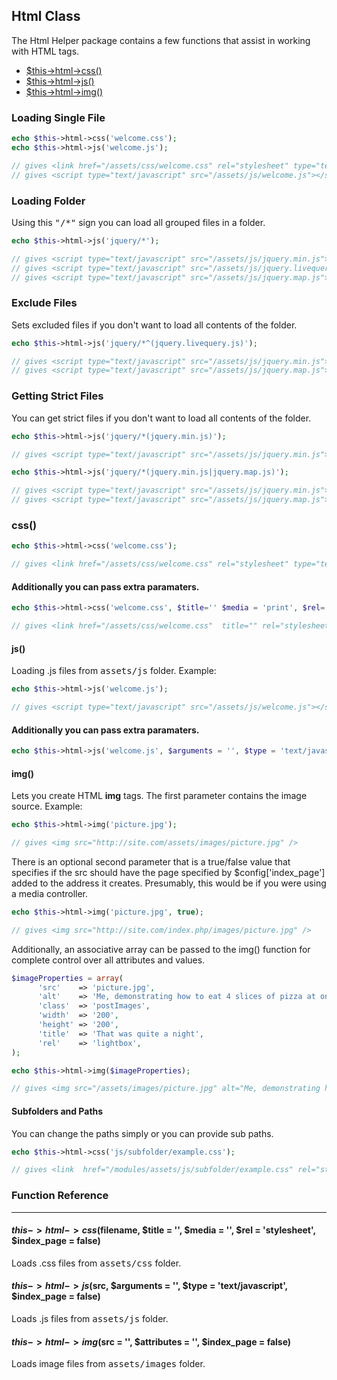 ## Html Class

The Html Helper package contains a few functions that assist in working with HTML tags.

<ul>
    <li><a href="#css">$this->html->css()</a></li>
    <li><a href="#js">$this->html->js()</a></li>
    <li><a href="#img">$this->html->img()</a></li>
</ul>

### Loading Single File

```php
echo $this->html->css('welcome.css');
echo $this->html->js('welcome.js');

// gives <link href="/assets/css/welcome.css" rel="stylesheet" type="text/css" />
// gives <script type="text/javascript" src="/assets/js/welcome.js"></script>
```

### Loading Folder

Using this <kbd>"/*"</kbd> sign you can load all grouped files in a folder.

```php
echo $this->html->js('jquery/*');

// gives <script type="text/javascript" src="/assets/js/jquery.min.js"></script>
// gives <script type="text/javascript" src="/assets/js/jquery.livequery.js"></script>
// gives <script type="text/javascript" src="/assets/js/jquery.map.js"></script>
```

### Exclude Files

Sets excluded files if you don't want to load all contents of the folder.

```php
echo $this->html->js('jquery/*^(jquery.livequery.js)');

// gives <script type="text/javascript" src="/assets/js/jquery.min.js"></script>
// gives <script type="text/javascript" src="/assets/js/jquery.map.js"></script>
```

### Getting Strict Files

You can get strict files if you don't want to load all contents of the folder.

```php
echo $this->html->js('jquery/*(jquery.min.js)');

// gives <script type="text/javascript" src="/assets/js/jquery.min.js"></script>

echo $this->html->js('jquery/*(jquery.min.js|jquery.map.js)');

// gives <script type="text/javascript" src="/assets/js/jquery.min.js"></script>
// gives <script type="text/javascript" src="/assets/js/jquery.map.js"></script>
```

### css() <a name="css"></a>

```php
echo $this->html->css('welcome.css');

// gives <link href="/assets/css/welcome.css" rel="stylesheet" type="text/css" />
```

#### Additionally you can pass extra paramaters.

```php
echo $this->html->css('welcome.css', $title='' $media = 'print', $rel='stylesheet', $index_page = false);

// gives <link href="/assets/css/welcome.css"  title="" rel="stylesheet" type="text/css"  media="print" />
```

#### js()<a name="js"></a>

Loading .js files from <kbd>assets/js</kbd> folder. Example:

```php
echo $this->html->js('welcome.js');

// gives <script type="text/javascript" src="/assets/js/welcome.js"></script>
```

#### Additionally you can pass extra paramaters.

```php
echo $this->html->js('welcome.js', $arguments = '', $type = 'text/javascript', $index_page = false);
```

#### img() <a name="img"></a>

Lets you create HTML <b>img</b> tags. The first parameter contains the image source. Example:

```php
echo $this->html->img('picture.jpg');

// gives <img src="http://site.com/assets/images/picture.jpg" />
```
There is an optional second parameter that is a true/false value that specifies if the src should have the page specified by $config['index_page'] added to the address it creates. Presumably, this would be if you were using a media controller.

```php
echo $this->html->img('picture.jpg', true);

// gives <img src="http://site.com/index.php/images/picture.jpg" />
```

Additionally, an associative array can be passed to the img() function for complete control over all attributes and values.

```php
$imageProperties = array(
      'src'    => 'picture.jpg',
      'alt'    => 'Me, demonstrating how to eat 4 slices of pizza at one time',
      'class'  => 'postImages',
      'width'  => '200',
      'height' => '200',
      'title'  => 'That was quite a night',
      'rel'    => 'lightbox',
);

echo $this->html->img($imageProperties);

// gives <img src="/assets/images/picture.jpg" alt="Me, demonstrating how to eat 4 slices of pizza at one time"  class="postImages" width="200" height="200" title="That was quite a night" rel="lightbox" />
```

#### Subfolders and Paths

You can change the paths simply or you can provide sub paths.

```php
echo $this->html->css('js/subfolder/example.css');

// gives <link  href="/modules/assets/js/subfolder/example.css" rel="stylesheet" type="text/css" />
```

### Function Reference

------

#### $this->html->css($filename, $title = '', $media = '', $rel = 'stylesheet', $index_page = false)

Loads .css files from <kbd>assets/css</kbd> folder.

#### $this->html->js($src, $arguments = '', $type = 'text/javascript', $index_page = false)

Loads .js files from <kbd>assets/js</kbd> folder.

#### $this->html->img($src = '', $attributes = '', $index_page = false)

Loads image files from <kbd>assets/images</kbd> folder.